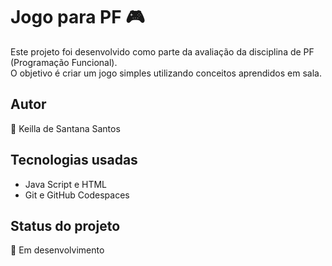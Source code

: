 # Jogo para PF 🎮

Este projeto foi desenvolvido como parte da avaliação da disciplina de PF (Programação Funcional).  
O objetivo é criar um jogo simples utilizando conceitos aprendidos em sala.

## Autor
👤 Keilla de Santana Santos

## Tecnologias usadas
- Java Script e HTML
- Git e GitHub Codespaces

## Status do projeto
🚀 Em desenvolvimento
